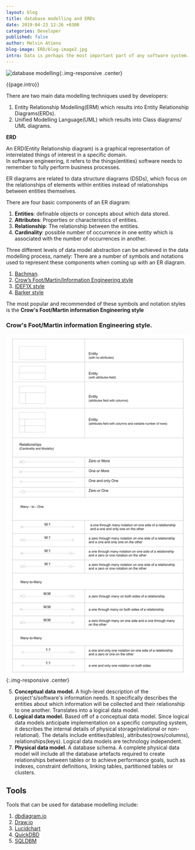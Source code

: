 ```yaml
---
layout: blog
title: database modelling and ERDs
date: 2019-04-23 12:26 +0300
categories: Developer
published: false
author: Melvin Atieno
blog-image: ERD/blog-image2.jpg
intro: Data is perhaps the most important part of any software system. A database can be defined as a system in which data is stored in an organized format to allow analysis, easy-access, manipulation and, if necessary, augmentation. In order to come up with a database system that meets all the database needs of a system/software developers go through a process commonly referred to as database modelling. This process involves  defining and analysing a system’s data requirements, determining what information is needed and how it will be organized/accessed and ultimately coming up with a visual represention of the intended database for development.
---
```


![database modelling](/assets/images/blog/{{page.blog-image}}){:.img-responsive .center}

{{page.intro}}

There are two main data modelling techniques used by developers:

1. Entity Relationship Modelling(ERM) which results into Entity Relationship Diagrams(ERDs).
2. Unified Modelling Language(UML) which results into Class diagrams/ UML diagrams.

**ERD**

An ERD(Entity Relationship diagram) is a graphical representation of interrelated things of interest in a specific domain.  
In software engineering, it refers to the things(entities) software needs to remember to fully perform business processes.  

ER diagrams are related to data structure diagrams (DSDs), which focus on the relationships of elements within entities instead of relationships between entities themselves.

There are four basic components of an ER diagram:

1. **Entities**: definable objects or concepts about which data stored.
2. **Attributes**: Properties or characteristics of entities.
3. **Relationship**: The relationship between the entities.
4. **Cardinality**: possible number of occurrence in one entity which is associated with the number of occurrences in another.
   
Three different levels of data model abstraction can be achieved in the data modelling process, namely: 
There are a number of symbols and notations used to represent these components when coming up with an ER diagram.

1. [Bachman](https://en.wikipedia.org/wiki/Data_structure_diagram#Bachman_diagram).
2. [Crow’s Foot/Martin/Information Engineering style](https://en.wikipedia.org/wiki/Entity%E2%80%93relationship_model#Crow's_foot_notation)
3. [IDEF1X style](https://en.wikipedia.org/wiki/IDEF1X)
4. [Barker style](https://en.wikipedia.org/wiki/Barker%27s_notation)

The most popular and recommended of these symbols and notation styles is the **Crow's Foot/Martin information Engineering style**

### Crow's Foot/Martin information Engineering style.

![crow's Foot notation](/assets/images/blog/ERD/Crows-Foot-notation-symbols.png){:.img-responsive .center}

5. **Conceptual data model.** A high-level description of the project's/software's information needs. It specifically describes the entities about which information will be collected and their relationship to one another. Translates into a logical data model.  
6. **Logical data model.** Based off of a conceptual data model. Since logical data models anticipate implementation on a specific computing system, it describes the internal details of physical storage(relational or non-relational). The details include entities(tables), attributes(rows/columns), relationships(keys). Logical data models are technology independent.  
7. **Physical data model.** A database schema. A complete physical data model will include all the database artefacts required to create relationships between tables or to achieve performance goals, such as indexes, constraint definitions, linking tables, partitioned tables or clusters.




## Tools

Tools that can be used for database modelling include:

1. [dbdiagram.io](https://dbdiagram.io/home)
2. [Draw.io](https://www.draw.io/)
3. [Lucidchart](https://www.lucidchart.com)
4. [QuickDBD](https://www.quickdatabasediagrams.com/)
5. [SQLDBM](https://sqldbm.com/Home/)
